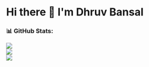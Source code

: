 # Hi there 👋 I'm Dhruv Bansal

### 📊 GitHub Stats:
![](https://github-readme-stats.vercel.app/api?username=dhruvbansalup&theme=dark&hide_border=false&include_all_commits=false&count_private=false)<br/>
![](https://github-readme-streak-stats.herokuapp.com/?user=dhruvbansalup&theme=dark&hide_border=false)<br/>
![](https://github-readme-stats.vercel.app/api/top-langs/?username=dhruvbansalup&theme=dark&hide_border=false&include_all_commits=false&count_private=false&layout=compact)


<!--
**dhruvbansalup/dhruvbansalup** is a ✨ _special_ ✨ repository because its `README.md` (this file) appears on your GitHub profile.

Here are some ideas to get you started:

- 🔭 I’m currently working on ...
- 🌱 I’m currently learning ...
- 👯 I’m looking to collaborate on ...
- 🤔 I’m looking for help with ...
- 💬 Ask me about ...
- 📫 How to reach me: ...
- 😄 Pronouns: ...
- ⚡ Fun fact: ...
-->

